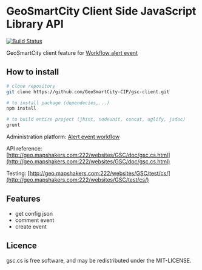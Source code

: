 # GeoSmartCity Client Side JavaScript Library API
[![Build Status](https://travis-ci.org/GeoSmartCity-CIP/gsc-client.svg?branch=feature%2Fworkflow-alert-event)](https://travis-ci.org/GeoSmartCity-CIP/gsc-client)

GeoSmartCity client feature for [Workflow alert event](../wiki/workflow-alert-event)

## How to install
```bash
# clone repository
git clone https://github.com/GeoSmartCity-CIP/gsc-client.git

# to install package (dependecies,...)
npm install

# to build entire project (jhint, nodeunit, concat, uglify, jsdoc)
grunt
```



Administration platform: [Alert event workflow](https://github.com/GeoSmartCity-CIP/gsc-client/wiki/Alert-event-workflow)

API reference: [http://geo.mapshakers.com:222/websites/GSC/doc/gsc.cs.html](http://geo.mapshakers.com:222/websites/GSC/doc/gsc.cs.html)

Testing: [http://geo.mapshakers.com:222/websites/GSC/test/cs/](http://geo.mapshakers.com:222/websites/GSC/test/cs/)


## Features
* get config json
* comment event
* create event

## Licence
gsc.cs is free software, and may be redistributed under the MIT-LICENSE.
